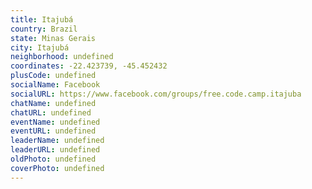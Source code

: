 ```yaml
---
title: Itajubá
country: Brazil
state: Minas Gerais
city: Itajubá
neighborhood: undefined
coordinates: -22.423739, -45.452432
plusCode: undefined
socialName: Facebook
socialURL: https://www.facebook.com/groups/free.code.camp.itajuba
chatName: undefined
chatURL: undefined
eventName: undefined
eventURL: undefined
leaderName: undefined
leaderURL: undefined
oldPhoto: undefined
coverPhoto: undefined
---
```

